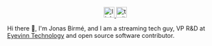 <div align="center">
  <a href="https://linkedin.com/in/birme/" target="_blank">
    <img src="https://img.shields.io/static/v1?message=LinkedIn&logo=linkedin&label=&color=0077B5&logoColor=white&labelColor=&style=for-the-badge" height="25" alt="linkedin logo"  />
  </a>
  <a href="https://twitter.com/JonasBirme" target="_blank">
    <img src="https://img.shields.io/static/v1?message=@JonasBirme&logo=twitter&label=&color=0077B5&logoColor=white&labelColor=&style=for-the-badge" height="25" alt="twitter logo"  />
  </a>  
</div>

Hi there 👋, I'm Jonas Birmé, and I am a streaming tech guy, VP R&D at [Eyevinn Technology](https://www.eyevinntechnology.se) and open source software contributor.


<!--
**birme/birme** is a ✨ _special_ ✨ repository because its `README.md` (this file) appears on your GitHub profile.

Here are some ideas to get you started:

- 🔭 I’m currently working on ...
- 🌱 I’m currently learning ...
- 👯 I’m looking to collaborate on ...
- 🤔 I’m looking for help with ...
- 💬 Ask me about ...
- 📫 How to reach me: ...
- 😄 Pronouns: ...
- ⚡ Fun fact: ...
-->
